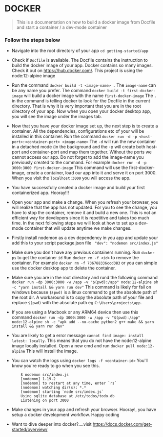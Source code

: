 # DOCKER 
> This is a documentation on how to build a docker image from Docfile and start a container / a dev-mode container

### Follow the steps below
- Navigate into the root directory of your app ```cd getting-started/app```

- Check if ```Docfile``` is available. The Docfile contains the instruction to build the docker image of your app. Docker contains so many images. Check it out on https://hub.docker.com/. This project is using the node:12-alpine image

- Run the command ```docker build -t <image-name> .``` The ```image-name``` can be any name you prefer. The command ```docker build -t first-docker-image``` will build a docker image with the name ```first-docker-image``` The ```.``` in the command is telling docker to look for the Docfile in the current directory. That is why it is very important that you are in the root directory of your app. Now when you open your docker desktop app, you will see the image under the images tab.

- Now that you have your docker image set up, the next step is to create a container. All the dependencies, configurations etc of your will be installed in this container. Run the command ```docker run -d -p <host-port>:<container-port> <image-name>``` The ``-d`` will run the new container in a detached mode (in the background and the -p will create both host-port and container-port and map them together. Without the ports we cannot access our app. Do not forget to add the image-name you previously created to the command. For example ``docker run -d -p 3000:3000 first-docker-image`` This command will use the first-docker-image, create a container, load our app into it and serve it on port 3000. When you visit the ``localhost:3000`` you will access the app.

- You have successfully created a docker image and build your first containerized app. Hooray!!!

- Open your app and make a change. When you refresh your browser, you will realize that the app has not updated. For you to see the change, you have to stop the container, remove it and build a new one. This is not an efficient way for developers since it is repetitive and takes too much time. In the next following steps we will look at how to set up a dev-mode container that will update anytime we make changes.

- Firstly install nodemon as a dev dependency in you app and update your add this to your script package.json file `` "dev": "nodemon src/index.js"``


- Make sure you don't have any previous containers running. Run ``docker ps`` to get the container ``id`` Run ``docker rm -f <id>`` to remove the container. For example ``docker rm -f 736788336ccd383`` or you can simple use the docker desktop app to delete the container.

- Make sure you are in the root directory and rund the following command ``docker run -dp 3000:3000 -w /app -v "$(pwd):/app" node:12-alpine sh -c "yarn install && yarn run dev"`` This command is likely for fail on windows because ``$(pwd)`` is a linux command to get the absolute path of the root dir. A workaround is to copy the absolute path of your file and replace ``$(pwd)`` with the absolute path eg ``C:\Users\projects\app``. 

- If you are using a Macbook or any ARM64 device then use this command ``docker run -dp 3000:3000 -w /app -v "$(pwd):/app" node:12-alpine sh -c "apk add --no-cache python2 g++ make && yarn install && yarn run dev"``

- You are likely to get a error message ``cannot find image: install latest: locally``. This means that you do not have the node:12-alpine image locally installed. Open a new cmd and run ``docker pull node:12-alpine`` This will install the image.

- You can watch the logs using ``docker logs -f <container-id>`` You'll know you're ready to go when you see this.

    ```
        $ nodemon src/index.js
        [nodemon] 1.19.2
        [nodemon] to restart at any time, enter `rs`
        [nodemon] watching dir(s): *.*
        [nodemon] starting `node src/index.js`
        Using sqlite database at /etc/todos/todo.db
        Listening on port 3000
    ```

- Make changes in your app and refresh your browser. Hooray!, you have setup a docker development workflow. Happy coding

- Want to dive deeper into docker?....visit https://docs.docker.com/get-started/overview/